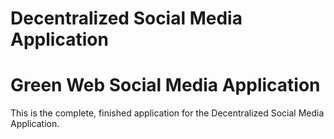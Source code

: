 # Decentralized Social Media Application
# Green Web Social Media Application

This is the complete, finished application for the Decentralized Social Media Application.

